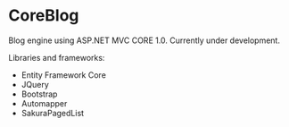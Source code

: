 # CoreBlog
Blog engine using ASP.NET MVC CORE 1.0. Currently under development.
<p>Libraries and frameworks:
<ul>
  <li>Entity Framework Core</li>
  <li>JQuery</li>
  <li>Bootstrap</li>
  <li>Automapper</li>
  <li>SakuraPagedList</li>
  </ul></p>

